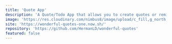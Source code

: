 ```yaml
---
title: 'Quote App'
description: 'A Quote/Todo App that allows you to create quotes or reminders'
image: 'https://res.cloudinary.com/nimbus8/image/upload/c_fill,g_north,h_252,w_400/v1601404858/portfolio/wonderful-quotes-one_xkvvju.jpg'
site: 'https://wonderful-quotes-one.now.sh/'
repository: 'https://github.com/HermanLD/wonderful-quotes'
featured: false
---
```

